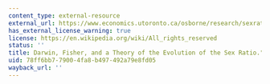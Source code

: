 ```yaml
---
content_type: external-resource
external_url: https://www.economics.utoronto.ca/osborne/research/sexratio.pdf
has_external_license_warning: true
license: https://en.wikipedia.org/wiki/All_rights_reserved
status: ''
title: Darwin, Fisher, and a Theory of the Evolution of the Sex Ratio." (PDF)
uid: 78ff6bb7-7900-4fa8-b497-492a79e8fd05
wayback_url: ''
---
```

